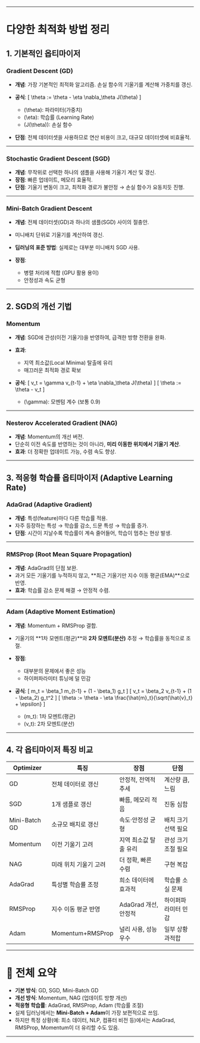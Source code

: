 
---

# 다양한 최적화 방법 정리

## 1. 기본적인 옵티마이저

### Gradient Descent (GD)

* **개념**: 가장 기본적인 최적화 알고리즘. 손실 함수의 기울기를 계산해 가중치를 갱신.

* **공식**:
  [
  \theta := \theta - \eta \nabla_\theta J(\theta)
  ]

  * (\theta): 파라미터(가중치)
  * (\eta): 학습률 (Learning Rate)
  * (J(\theta)): 손실 함수

* **단점**: 전체 데이터셋을 사용하므로 연산 비용이 크고, 대규모 데이터셋에 비효율적.

---

### Stochastic Gradient Descent (SGD)

* **개념**: 무작위로 선택한 하나의 샘플을 사용해 기울기 계산 및 갱신.
* **장점**: 빠른 업데이트, 메모리 효율적.
* **단점**: 기울기 변동이 크고, 최적화 경로가 불안정 → 손실 함수가 요동치듯 진행.

---

### Mini-Batch Gradient Descent

* **개념**: 전체 데이터셋(GD)과 하나의 샘플(SGD) 사이의 절충안.
* 미니배치 단위로 기울기를 계산하여 갱신.
* **딥러닝의 표준 방법**: 실제로는 대부분 미니배치 SGD 사용.
* **장점**:

  * 병렬 처리에 적합 (GPU 활용 용이)
  * 안정성과 속도 균형

---

## 2. SGD의 개선 기법

### Momentum

* **개념**: SGD에 관성(이전 기울기)을 반영하여, 급격한 방향 전환을 완화.
* **효과**:

  * 지역 최소값(Local Minima) 탈출에 유리
  * 매끄러운 최적화 경로 확보
* **공식**:
  [
  v_t = \gamma v_{t-1} + \eta \nabla_\theta J(\theta)
  ]
  [
  \theta := \theta - v_t
  ]

  * (\gamma): 모멘텀 계수 (보통 0.9)

---

### Nesterov Accelerated Gradient (NAG)

* **개념**: Momentum의 개선 버전.
* 단순히 이전 속도를 반영하는 것이 아니라, **미리 이동한 위치에서 기울기 계산**.
* **효과**: 더 정확한 업데이트 가능, 수렴 속도 향상.

---

## 3. 적응형 학습률 옵티마이저 (Adaptive Learning Rate)

### AdaGrad (Adaptive Gradient)

* **개념**: 특성(feature)마다 다른 학습률 적용.
* 자주 등장하는 특성 → 학습률 감소, 드문 특성 → 학습률 증가.
* **단점**: 시간이 지날수록 학습률이 계속 줄어들어, 학습이 멈추는 현상 발생.

---

### RMSProp (Root Mean Square Propagation)

* **개념**: AdaGrad의 단점 보완.
* 과거 모든 기울기를 누적하지 않고, **최근 기울기만 지수 이동 평균(EMA)**으로 반영.
* **효과**: 학습률 감소 문제 해결 → 안정적 수렴.

---

### Adam (Adaptive Moment Estimation)

* **개념**: Momentum + RMSProp 결합.
* 기울기의 **1차 모멘트(평균)**와 **2차 모멘트(분산)** 추정 → 학습률을 동적으로 조절.
* **장점**:

  * 대부분의 문제에서 좋은 성능
  * 하이퍼파라미터 튜닝에 덜 민감
* **공식**:
  [
  m_t = \beta_1 m_{t-1} + (1 - \beta_1) g_t
  ]
  [
  v_t = \beta_2 v_{t-1} + (1 - \beta_2) g_t^2
  ]
  [
  \theta := \theta - \eta \frac{\hat{m}_t}{\sqrt{\hat{v}_t} + \epsilon}
  ]

  * (m_t): 1차 모멘트(평균)
  * (v_t): 2차 모멘트(분산)

---

## 4. 각 옵티마이저 특징 비교

| Optimizer     | 특징               | 장점              | 단점          |
| ------------- | ---------------- | --------------- | ----------- |
| GD            | 전체 데이터로 갱신       | 안정적, 전역적 추세     | 계산량 큼, 느림   |
| SGD           | 1개 샘플로 갱신        | 빠름, 메모리 적음      | 진동 심함       |
| Mini-Batch GD | 소규모 배치로 갱신       | 속도·안정성 균형       | 배치 크기 선택 필요 |
| Momentum      | 이전 기울기 고려        | 지역 최소값 탈출 유리    | 관성 크기 조절 필요 |
| NAG           | 미래 위치 기울기 고려     | 더 정확, 빠른 수렴     | 구현 복잡       |
| AdaGrad       | 특성별 학습률 조정       | 희소 데이터에 효과적     | 학습률 소실 문제   |
| RMSProp       | 지수 이동 평균 반영      | AdaGrad 개선, 안정적 | 하이퍼파라미터 민감  |
| Adam          | Momentum+RMSProp | 널리 사용, 성능 우수    | 일부 상황 과적합   |

---

# 📌 전체 요약

* **기본 방식**: GD, SGD, Mini-Batch GD
* **개선 방식**: Momentum, NAG (업데이트 방향 개선)
* **적응형 학습률**: AdaGrad, RMSProp, Adam (학습률 조절)
* 실제 딥러닝에서는 **Mini-Batch + Adam**이 가장 보편적으로 쓰임.
* 하지만 특정 상황(예: 희소 데이터, NLP, 컴퓨터 비전 등)에서는 AdaGrad, RMSProp, Momentum이 더 유리할 수도 있음.

---

